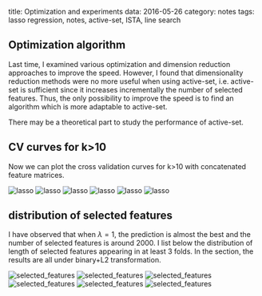 title: Optimization and experiments
data: 2016-05-26
category: notes
tags: lasso regression, notes, active-set, ISTA, line search

## Optimization algorithm

Last time, I examined various optimization and dimension reduction approaches to improve the speed. However, I found that dimensionality reduction methods were no more useful when using active-set, i.e. active-set is sufficient since it increases incrementally the number of selected features. Thus, the only possibility to improve the speed is to find an algorithm which is more adaptable to active-set.

There may be a theoretical part to study the performance of active-set.

## CV curves for k>10

Now we can plot the cross validation curves for k>10 with concatenated feature matrices.

![lasso]({filename}/images/lasso/intercept/logY_concatenate_filter1000/lasso_10.png)
![lasso]({filename}/images/lasso/intercept/logY_concatenate_filter1000/lasso_11.png)
![lasso]({filename}/images/lasso/intercept/logY_concatenate_filter1000/lasso_12.png)
![lasso]({filename}/images/lasso/intercept/logY_concatenate_filter1000/lasso_13.png)
![lasso]({filename}/images/lasso/intercept/logY_concatenate_filter1000/lasso_14.png)
![lasso]({filename}/images/lasso/intercept/logY_concatenate_filter1000/lasso_15.png)

## distribution of selected features

I have observed that when $\lambda=1$, the prediction is almost the best and the number of selected features is around 2000. I list below the distribution of length of selected features appearing in at least 3 folds. In the section, the results are all under binary+L2 transformation.

![selected_features]({filename}/images/selected_features/intercept/logY_concatenate_filter1000/histo_10.png)
![selected_features]({filename}/images/selected_features/intercept/logY_concatenate_filter1000/histo_11.png)
![selected_features]({filename}/images/selected_features/intercept/logY_concatenate_filter1000/histo_12.png)
![selected_features]({filename}/images/selected_features/intercept/logY_concatenate_filter1000/histo_13.png)
![selected_features]({filename}/images/selected_features/intercept/logY_concatenate_filter1000/hosto_14.png)
![selected_features]({filename}/images/selected_features/intercept/logY_concatenate_filter1000/hosto_15.png)
